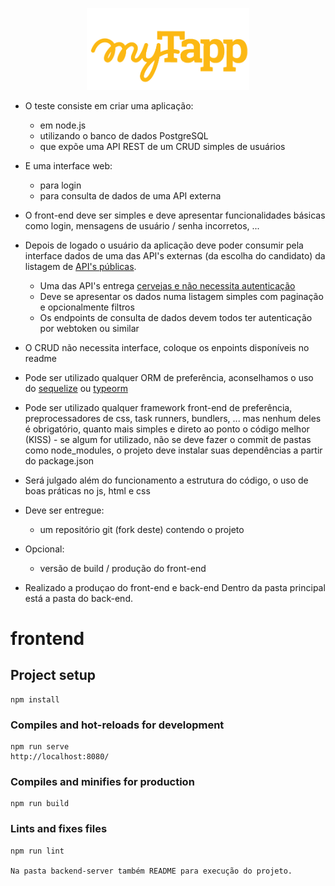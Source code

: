 <p align="center">
  <img width="260" src="https://github.com/myTapp/front-end-test/blob/master/mytapp.png?raw=true">
</p>

- O teste consiste em criar uma aplicação:
  - em node.js
  - utilizando o banco de dados PostgreSQL
  - que expõe uma API REST de um CRUD simples de usuários
  
- E uma interface web:
  - para login
  - para consulta de dados de uma API externa
  
- O front-end deve ser simples e deve apresentar funcionalidades básicas como login, mensagens de usuário / senha incorretos, ...
- Depois de logado o usuário da aplicação deve poder consumir pela interface dados de uma das API's externas (da escolha do candidato) da listagem de [API's públicas](https://github.com/toddmotto/public-apis).
  - Uma das API's entrega [cervejas e não necessita autenticação](https://punkapi.com/)
  - Deve se apresentar os dados numa listagem simples com paginação e opcionalmente filtros
  - Os endpoints de consulta de dados devem todos ter autenticação por webtoken ou similar
  
- O CRUD não necessita interface, coloque os enpoints disponíveis no readme
  
- Pode ser utilizado qualquer ORM de preferência, aconselhamos o uso do [sequelize](https://github.com/sequelize/sequelize) ou [typeorm](https://github.com/typeorm/typeorm)
- Pode ser utilizado qualquer framework front-end de preferência, preprocessadores de css, task runners, bundlers, ... mas nenhum deles é obrigatório, quanto mais simples e direto ao ponto o código melhor (KISS) - se algum for utilizado, não se deve fazer o commit de pastas como node_modules, o projeto deve instalar suas dependências a partir do package.json
- Será julgado além do funcionamento a estrutura do código, o uso de boas práticas no js, html e css


- Deve ser entregue:
  - um repositório git (fork deste) contendo o projeto
  
- Opcional:
  - versão de build / produção do front-end


- Realizado a produçao do front-end e back-end
Dentro da pasta principal está a pasta do back-end.


# frontend

## Project setup
```
npm install
```

### Compiles and hot-reloads for development
```
npm run serve
http://localhost:8080/
```

### Compiles and minifies for production
```
npm run build
```

### Lints and fixes files
```
npm run lint

Na pasta backend-server também README para execução do projeto.